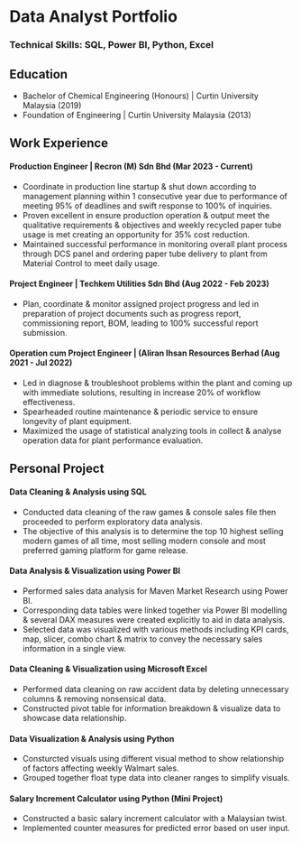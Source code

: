 # Data Analyst Portfolio

### Technical Skills: SQL, Power BI, Python, Excel

## Education
 - Bachelor of Chemical Engineering (Honours) | Curtin University Malaysia (2019)
 - Foundation of Engineering | Curtin University Malaysia (2013)

## Work Experience
#### Production Engineer | Recron (M) Sdn Bhd (Mar 2023 - Current)
-  Coordinate in production line startup & shut down according to management planning within 1 consecutive year due to performance of meeting 95% of deadlines and swift response to 100% of inquiries.
- Proven excellent in ensure production operation & output meet the qualitative requirements & objectives and weekly recycled paper tube usage is met creating an opportunity for 35% cost reduction.
- Maintained successful performance in monitoring overall plant process through DCS panel and ordering paper tube delivery to plant from Material Control to meet daily usage.

#### Project Engineer | Techkem Utilities Sdn Bhd (Aug 2022 - Feb 2023)
- Plan, coordinate & monitor assigned project progress and led in preparation of project documents such as progress report, commissioning report, BOM, leading to 100% successful report submission.

#### Operation cum Project Engineer | (Aliran Ihsan Resources Berhad (Aug 2021 - Jul 2022)
- Led in diagnose & troubleshoot problems within the plant and coming up with immediate solutions, resulting in increase 20% of workflow effectiveness.
- Spearheaded routine maintenance & periodic service to ensure longevity of plant equipment.
- Maximized the usage of statistical analyzing tools in collect & analyse operation data for plant performance evaluation.

## Personal Project
#### Data Cleaning & Analysis using SQL
- Conducted data cleaning of the raw games & console sales file then proceeded to perform exploratory data analysis.
- The objective of this analysis is to determine the top 10 highest selling modern games of all time, most selling modern console and most preferred gaming platform for game release.

#### Data Analysis & Visualization using Power BI
- Performed sales data analysis for Maven Market Research using Power BI.
- Corresponding data tables were linked together via Power BI modelling & several DAX measures were created explicitly to aid in data analysis.
- Selected data was visualized with various methods including KPI cards, map, slicer, combo chart & matrix to convey the necessary sales information in a single view.

#### Data Cleaning & Visualization using Microsoft Excel
- Performed data cleaning on raw accident data by deleting unnecessary columns & removing nonsensical data.
- Constructed pivot table for information breakdown & visualize data to showcase data relationship.

#### Data Visualization & Analysis using Python
- Consturcted visuals using different visual method to show relationship of factors affecting weekly Walmart sales.
- Grouped together float type data into cleaner ranges to simplify visuals.

#### Salary Increment Calculator using Python (Mini Project)
- Constructed a basic salary increment calculator with a Malaysian twist.
- Implemented counter measures for predicted error based on user input.
